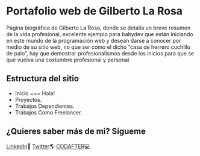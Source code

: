 # Portafolio web de Gilberto La Rosa

Página biográfica de Gilberto La Rosa, donde se detalla un breve resumen de la vida profesional, excelente ejemplo para babydev que están iniciando en este mundo de la programación web y desean darse a conocer por medio de su sitio web, no que ser como el dicho “casa de herrero cuchillo de palo”, hay que demostrar profesionalismos desde los inicios para que se que vuelva una costumbre profesional y personal.

## Estructura del sitio

- Inicio === Hola!
- Proyectos.
- Trabajos Dependientes.
- Trabajos Como Freelancer.

## ¿Quieres saber más de mi? Sígueme

[LinkedIn](https://www.linkedin.com/in/gilberto-la-rosa/)🚀
[Twitter](https://twitter.com/dev_gilberto)🌎
[CODAFTER](https://codafter.cl/)💻

